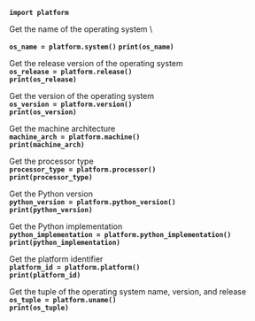 **`import platform`**

Get the name of the operating system \

**`os_name = platform.system()`**
**`print(os_name)`**

Get the release version of the operating system \
**`os_release = platform.release()`** \
**`print(os_release)`**

Get the version of the operating system \
**`os_version = platform.version()`** \
**`print(os_version)`**

Get the machine architecture \
**`machine_arch = platform.machine()`** \
**`print(machine_arch)`**

Get the processor type \
**`processor_type = platform.processor()`** \
**`print(processor_type)`**

Get the Python version \
**`python_version = platform.python_version()`** \
**`print(python_version)`**

Get the Python implementation \
**`python_implementation = platform.python_implementation()`** \
**`print(python_implementation)`**

Get the platform identifier \
**`platform_id = platform.platform()`** \
**`print(platform_id)`**

Get the tuple of the operating system name, version, and release \
**`os_tuple = platform.uname()`** \
**`print(os_tuple)`**
